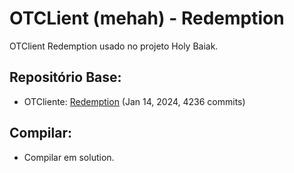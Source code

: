 # OTCLient (mehah) - Redemption

OTClient Redemption usado no projeto Holy Baiak.

## Repositório Base:
- OTCliente: [Redemption](https://github.com/mehah/otclient/tree/main) (Jan 14, 2024, 4236 commits)

## Compilar:
- Compilar em solution.
